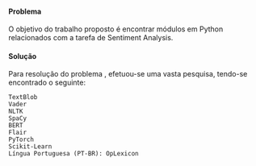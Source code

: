 #### Problema

O objetivo do trabalho proposto é encontrar módulos em Python relacionados com a tarefa de Sentiment Analysis.

#### Solução

Para resolução do problema , efetuou-se uma vasta pesquisa, tendo-se encontrado o seguinte:

    TextBlob
    Vader
    NLTK
    SpaCy
    BERT
    Flair
    PyTorch
    Scikit-Learn
    Língua Portuguesa (PT-BR): OpLexicon

